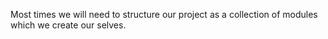 Most times we will need to structure our project as a collection of modules which we create our selves.
